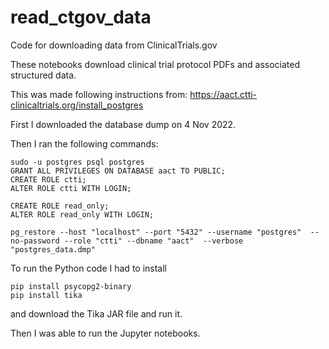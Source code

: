 # read_ctgov_data

Code for downloading data from ClinicalTrials.gov

These notebooks download clinical trial protocol PDFs and associated structured data.

This was made following instructions from:
https://aact.ctti-clinicaltrials.org/install_postgres

First I downloaded the database dump on 4 Nov 2022.

Then I ran the following commands:

```
sudo -u postgres psql postgres
GRANT ALL PRIVILEGES ON DATABASE aact TO PUBLIC;
CREATE ROLE ctti;
ALTER ROLE ctti WITH LOGIN;

CREATE ROLE read_only;
ALTER ROLE read_only WITH LOGIN;

pg_restore --host "localhost" --port "5432" --username "postgres"  --no-password --role "ctti" --dbname "aact"  --verbose "postgres_data.dmp"
```

To run the Python code I had to install

```
pip install psycopg2-binary
pip install tika
```

and download the Tika JAR file and run it.

Then I was able to run the Jupyter notebooks.
